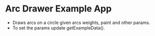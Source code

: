 Arc Drawer Example App
==================

- Draws arcs on a circle given arcs weights, paint and other params.
- To set the params update getExampleData().
